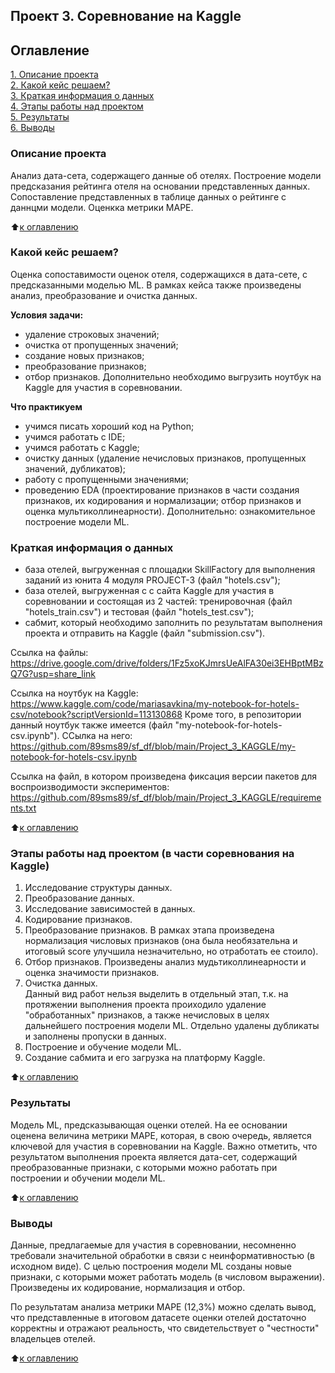 ## Проект 3. Соревнование на Kaggle 

## Оглавление
[1. Описание проекта](https://github.com/89sms89/sf_df/blob/main/Project_3_KAGGLE/README.md#%D0%BE%D0%BF%D0%B8%D1%81%D0%B0%D0%BD%D0%B8%D0%B5-%D0%BF%D1%80%D0%BE%D0%B5%D0%BA%D1%82%D0%B0)  
[2. Какой кейс решаем?](https://github.com/89sms89/sf_df/blob/main/Project_3_KAGGLE/README.md#%D0%BA%D0%B0%D0%BA%D0%BE%D0%B9-%D0%BA%D0%B5%D0%B9%D1%81-%D1%80%D0%B5%D1%88%D0%B0%D0%B5%D0%BC)  
[3. Краткая информация о данных](https://github.com/89sms89/sf_df/blob/main/Project_3_KAGGLE/README.md#%D0%BA%D1%80%D0%B0%D1%82%D0%BA%D0%B0%D1%8F-%D0%B8%D0%BD%D1%84%D0%BE%D1%80%D0%BC%D0%B0%D1%86%D0%B8%D1%8F-%D0%BE-%D0%B4%D0%B0%D0%BD%D0%BD%D1%8B%D1%85)  
[4. Этапы работы над проектом](https://github.com/89sms89/sf_df/blob/main/Project_3_KAGGLE/README.md#%D1%8D%D1%82%D0%B0%D0%BF%D1%8B-%D1%80%D0%B0%D0%B1%D0%BE%D1%82%D1%8B-%D0%BD%D0%B0%D0%B4-%D0%BF%D1%80%D0%BE%D0%B5%D0%BA%D1%82%D0%BE%D0%BC-%D0%B2-%D1%87%D0%B0%D1%81%D1%82%D0%B8-%D1%81%D0%BE%D1%80%D0%B5%D0%B2%D0%BD%D0%BE%D0%B2%D0%B0%D0%BD%D0%B8%D1%8F-%D0%BD%D0%B0-kaggle)  
[5. Результаты](https://github.com/89sms89/sf_df/blob/main/Project_3_KAGGLE/README.md#%D1%80%D0%B5%D0%B7%D1%83%D0%BB%D1%8C%D1%82%D0%B0%D1%82%D1%8B)  
[6. Выводы](https://github.com/89sms89/sf_df/blob/main/Project_3_KAGGLE/README.md#%D0%B2%D1%8B%D0%B2%D0%BE%D0%B4%D1%8B)

### Описание проекта
Анализ дата-сета, содержащего данные об отелях.
Построение модели предсказания рейтинга отеля на основании представленных данных.
Сопоставление представленных в таблице данных о рейтинге с даннцми модели. Оценкка метрики MAPE.

:arrow_up:[к оглавлению](https://github.com/89sms89/sf_df/blob/main/Project_3_KAGGLE/README.md#%D0%BE%D0%B3%D0%BB%D0%B0%D0%B2%D0%BB%D0%B5%D0%BD%D0%B8%D0%B5)


### Какой кейс решаем?
Оценка сопоставимости оценок отеля, содержащихся в дата-сете, с предсказанными моделью ML.
В рамках кейса также произведены анализ, преобразование и очистка данных.

**Условия задачи:**
- удаление строковых значений;
- очистка от пропущенных значений;
- создание новых признаков;
- преобразование признаков;
- отбор признаков.
Дополнительно необходимо выгрузить ноутбук на Kaggle для участия в соревновании.

**Что практикуем**  
- учимся писать хороший код на Python;
- учимся работать с IDE;
- учимся работать с Kaggle;
- очистку данных (удаление нечисловых признаков, пропущенных значений, дубликатов);
- работу с пропущенными значениями;
- проведению EDA (проектирование признаков в части создания признаков, их кодирования и нормализации; отбор признаков и оценка мультиколлинеарности).
Дополнительно: ознакомительное построение модели ML.


### Краткая информация о данных
- база отелей, выгруженная с площадки SkillFactory для выполнения заданий из юнита 4 модуля PROJECT-3 (файл "hotels.csv");
- база отелей, выгруженная с с сайта Kaggle для участия в соревновании и состоящая из 2 частей: тренировочная (файл "hotels_train.csv") и тестовая (файл "hotels_test.csv");
- сабмит, который необходимо заполнить по результатам выполнения проекта и отправить на Kaggle (файл "submission.csv").
    
Ссылка на файлы: https://drive.google.com/drive/folders/1Fz5xoKJmrsUeAlFA30ei3EHBptMBzQ7G?usp=share_link 


Ссылка на ноутбук на Kaggle: https://www.kaggle.com/code/mariasavkina/my-notebook-for-hotels-csv/notebook?scriptVersionId=113130868
Кроме того, в репозитории данный ноутбук также имеется (файл "my-notebook-for-hotels-csv.ipynb"). ССылка на него: https://github.com/89sms89/sf_df/blob/main/Project_3_KAGGLE/my-notebook-for-hotels-csv.ipynb


Ссылка на файл, в котором произведена фиксация версии пакетов для воспроизводимости экспериментов: https://github.com/89sms89/sf_df/blob/main/Project_3_KAGGLE/requirements.txt


:arrow_up:[к оглавлению](https://github.com/89sms89/sf_df/blob/main/Project_3_KAGGLE/README.md#%D0%BE%D0%B3%D0%BB%D0%B0%D0%B2%D0%BB%D0%B5%D0%BD%D0%B8%D0%B5)


### Этапы работы над проектом (в части соревнования на Kaggle)
1. Исследование структуры данных.
2. Преобразование данных.    
3. Исследование зависимостей в данных.
4. Кодирование признаков.
5. Преобразование признаков.
В рамках этапа произведена нормализация числовых признаков (она была необязательна и итоговый score улучшила незначительно, но отработать ее стоило).
6. Отбор признаков.
Произведены анализ мудьтиколлинеарности и оценка значимости признаков.
7. Очистка данных.   
Данный вид работ нельзя выделить в отдельный этап, т.к. на протяжении выполнения проекта проиходило удаление "обработанных" признаков, а также нечисловых в целях дальнейшего построения модели ML.
Отдельно удалены дубликаты и заполнены пропуски в данных.
8. Построение и обучение модели ML.
9. Создание сабмита и его загрузка на платформу Kaggle.

:arrow_up:[к оглавлению](https://github.com/89sms89/sf_df/blob/main/Project_3_KAGGLE/README.md#%D0%BE%D0%B3%D0%BB%D0%B0%D0%B2%D0%BB%D0%B5%D0%BD%D0%B8%D0%B5)


### Результаты
Модель ML, предсказывающая оценки отелей. На ее основании оценена величина метрики MAPE, которая, в свою очередь, является ключевой для участия в соревновании на Kaggle.
Важно отметить, что результатом выполнения проекта является дата-сет, содержащий преобразованные признаки, с которыми можно работать при построении и обучении модели ML.

:arrow_up:[к оглавлению](https://github.com/89sms89/sf_df/blob/main/Project_3_KAGGLE/README.md#%D0%BE%D0%B3%D0%BB%D0%B0%D0%B2%D0%BB%D0%B5%D0%BD%D0%B8%D0%B5)


### Выводы
Данные, предлагаемые для участия в соревновании, несомненно требовали значительной обработки в связи с неинформативностью (в исходном виде). С целью построения модели ML созданы новые признаки, с которыми может работать модель (в числовом выражении). Произведены их кодирование, нормализация и отбор.

По результатам анализа метрики MAPE (12,3%) можно сделать вывод, что представленные в итоговом датасете оценки отелей достаточно корректны и отражают реальность, что свидетельствует о "честности" владельцев отелей.

:arrow_up:[к оглавлению](https://github.com/89sms89/sf_df/blob/main/Project_3_KAGGLE/README.md#%D0%BE%D0%B3%D0%BB%D0%B0%D0%B2%D0%BB%D0%B5%D0%BD%D0%B8%D0%B5)